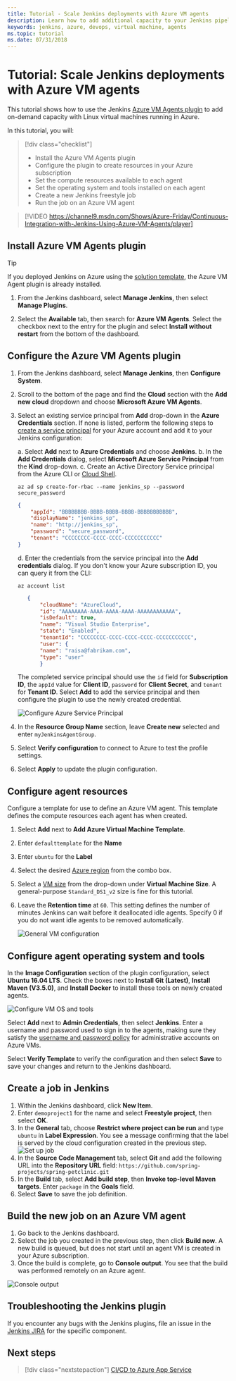 ```yaml
---
title: Tutorial - Scale Jenkins deployments with Azure VM agents
description: Learn how to add additional capacity to your Jenkins pipelines using Azure virtual machines with the Jenkins Azure VM Agent plug-in.
keywords: jenkins, azure, devops, virtual machine, agents
ms.topic: tutorial
ms.date: 07/31/2018
---
```


# Tutorial: Scale Jenkins deployments with Azure VM agents

This tutorial shows how to use the Jenkins [Azure VM Agents plugin](https://plugins.jenkins.io/azure-vm-agents) to add on-demand capacity with Linux virtual machines running in Azure.

In this tutorial, you will:

> [!div class="checklist"]
> * Install the Azure VM Agents plugin
> * Configure the plugin to create resources in your Azure subscription
> * Set the compute resources available to each agent
> * Set the operating system and tools installed on each agent
> * Create a new Jenkins freestyle job
> * Run the job on an Azure VM agent

> [!VIDEO https://channel9.msdn.com/Shows/Azure-Friday/Continuous-Integration-with-Jenkins-Using-Azure-VM-Agents/player]

## Install Azure VM Agents plugin

> [!TIP]
> If you deployed Jenkins on Azure using the [solution template](configure-on-linux-vm.md), the Azure VM Agent plugin is already installed.

1. From the Jenkins dashboard, select **Manage Jenkins**, then select **Manage Plugins**.

1. Select the **Available** tab, then search for **Azure VM Agents**. Select the checkbox next to the entry for the plugin and select **Install without restart** from the bottom of the dashboard.

## Configure the Azure VM Agents plugin

1. From the Jenkins dashboard, select **Manage Jenkins**, then **Configure System**.

1. Scroll to the bottom of the page and find the **Cloud** section with the  **Add new cloud** dropdown and choose **Microsoft Azure VM Agents**.

1. Select an existing service principal from **Add** drop-down in the **Azure Credentials** section. If none is listed, perform the following steps to [create a service principal](/cli/azure/create-an-azure-service-principal-azure-cli?toc=%2fazure%2fazure-resource-manager) for your Azure account and add it to your Jenkins configuration:

    a. Select **Add** next to **Azure Credentials** and choose **Jenkins**.
    b. In the **Add Credentials** dialog, select **Microsoft Azure Service Principal** from the **Kind** drop-down.
    c. Create an Active Directory Service principal from the Azure CLI or [Cloud Shell](/azure/cloud-shell/overview).
    
    ```azurecli-interactive
    az ad sp create-for-rbac --name jenkins_sp --password secure_password
    ```

    ```json
    {
        "appId": "BBBBBBBB-BBBB-BBBB-BBBB-BBBBBBBBBBB",
        "displayName": "jenkins_sp",
        "name": "http://jenkins_sp",
        "password": "secure_password",
        "tenant": "CCCCCCCC-CCCC-CCCC-CCCCCCCCCCC"
    }
    ```
    d. Enter the credentials from the service principal into the **Add credentials** dialog. If you don't know your Azure subscription ID, you can query it from the CLI:
     
     ```azurecli-interactive
     az account list
     ```

     ```json
        {
            "cloudName": "AzureCloud",
            "id": "AAAAAAAA-AAAA-AAAA-AAAA-AAAAAAAAAAAA",
            "isDefault": true,
            "name": "Visual Studio Enterprise",
            "state": "Enabled",
            "tenantId": "CCCCCCCC-CCCC-CCCC-CCCC-CCCCCCCCCCC",
            "user": {
            "name": "raisa@fabrikam.com",
            "type": "user"
            }
     ```

    The completed service principal should use the `id` field for **Subscription ID**, the `appId` value for **Client ID**, `password` for **Client Secret**, and `tenant` for **Tenant ID**. Select **Add** to add the service principal and then configure the plugin to use the newly created credential.

    ![Configure Azure Service Principal](./media/scale-deployments-using-vm-agents/new-service-principal.png)

    

1. In the **Resource Group Name** section, leave **Create new** selected and enter `myJenkinsAgentGroup`.
1. Select **Verify configuration** to connect to Azure to test the profile settings.
1. Select **Apply** to update the plugin configuration.

## Configure agent resources

Configure a template for use to define an Azure VM agent. This template defines the compute resources each agent has when created.

1. Select **Add** next to **Add Azure Virtual Machine Template**.
1. Enter `defaulttemplate` for the **Name**
1. Enter `ubuntu` for the **Label**
1. Select the desired [Azure region](https://azure.microsoft.com/regions/?ref=microsoft.com&utm_source=microsoft.com&utm_medium=docs&utm_campaign=visualstudio) from the combo box.
1. Select a [VM size](/azure/virtual-machines/linux/sizes) from the drop-down under **Virtual Machine Size**. A general-purpose `Standard_DS1_v2` size is fine for this tutorial.   
1. Leave the **Retention time** at `60`. This setting defines the number of minutes Jenkins can wait before it deallocated idle agents. Specify 0 if you do not want idle agents to be removed automatically.

   ![General VM configuration](./media/scale-deployments-using-vm-agents/general-config.png)

## Configure agent operating system and tools

In the **Image Configuration** section of the plugin configuration, select **Ubuntu 16.04 LTS**. Check the boxes next to **Install Git (Latest)**, **Install Maven (V3.5.0)**, and **Install Docker** to install these tools on newly created agents.

![Configure VM OS and tools](./media/scale-deployments-using-vm-agents/jenkins-os-config.png)

Select **Add** next to **Admin Credentials**, then select **Jenkins**. Enter a username and password used to sign in to the agents, making sure they satisfy the [username and password policy](/azure/virtual-machines/linux/faq#what-are-the-username-requirements-when-creating-a-vm) for administrative accounts on Azure VMs.

Select **Verify Template** to verify the configuration and then select **Save** to save your changes and return to the Jenkins dashboard.

## Create a job in Jenkins

1. Within the Jenkins dashboard, click **New Item**. 
1. Enter `demoproject1` for the name and select **Freestyle project**, then select **OK**.
1. In the **General** tab, choose **Restrict where project can be run** and type `ubuntu` in **Label Expression**. You see a message confirming that the label is served by the cloud configuration created in the previous step. 
   ![Set up job](./media/scale-deployments-using-vm-agents/job-config.png)
1. In the **Source Code Management** tab, select **Git** and add the following URL into the **Repository URL** field: `https://github.com/spring-projects/spring-petclinic.git`
1. In the **Build** tab, select **Add build step**, then **Invoke top-level Maven targets**. Enter `package` in the **Goals** field.
1. Select **Save** to save the job definition.

## Build the new job on an Azure VM agent

1. Go back to the Jenkins dashboard.
1. Select the job you created in the previous step, then click **Build now**. A new build is queued, but does not start until an agent VM is created in your Azure subscription.
1. Once the build is complete, go to **Console output**. You see that the build was performed remotely on an Azure agent.

![Console output](./media/scale-deployments-using-vm-agents/console-output.png)

## Troubleshooting the Jenkins plugin

If you encounter any bugs with the Jenkins plugins, file an issue in the [Jenkins JIRA](https://issues.jenkins-ci.org/) for the specific component.

## Next steps

> [!div class="nextstepaction"]
> [CI/CD to Azure App Service](deploy-from-github-to-azure-app-service.md)